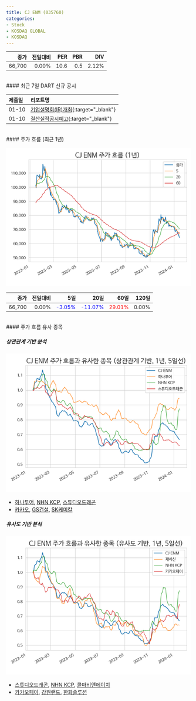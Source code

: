 ```yaml
---
title: CJ ENM (035760)
categories:
- Stock
- KOSDAQ GLOBAL
- KOSDAQ
---
```


|종가|전일대비|PER|PBR|DIV|
|---:|-------:|--:|--:|--:|
|66,700|0.00%|10.6|0.5|2.12%|

<!-- more -->

<br>
#### 최근 7일 DART 신규 공시


|제출일|리포트명|
|:-----|:-------|
|01-10|[기업설명회(IR)개최](https://dart.fss.or.kr/dsaf001/main.do?rcpNo=20240110900371){:target="_blank"}|
|01-10|[결산실적공시예고](https://dart.fss.or.kr/dsaf001/main.do?rcpNo=20240110900367){:target="_blank"}|

<br>
#### 주가 흐름 (최근 1년)

![035760](/assets/images/stock/035760.png)

|종가|전일대비|5일|20일|60일|120일|
|---:|-------:|--:|---:|---:|----:|
|66,700|0.00%|<span style="color: blue">-3.05%</span>|<span style="color: blue">-11.07%</span>|<span style="color: red">29.01%</span>|0.00%|

<br>
#### 주가 흐름 유사 종목

##### 상관관계 기반 분석

![035760](/assets/images/stock/035760_corr.png)
- [하나투어](/039130/), [NHN KCP](/060250/), [스튜디오드래곤](/253450/)
- [카카오](/035720/), [GS건설](/006360/), [SK케미칼](/285130/)

##### 유사도 기반 분석

![035760](/assets/images/stock/035760_sim.png)
- [스튜디오드래곤](/253450/), [NHN KCP](/060250/), [콜마비앤에이치](/200130/)
- [카카오페이](/377300/), [강원랜드](/035250/), [한화솔루션](/009830/)